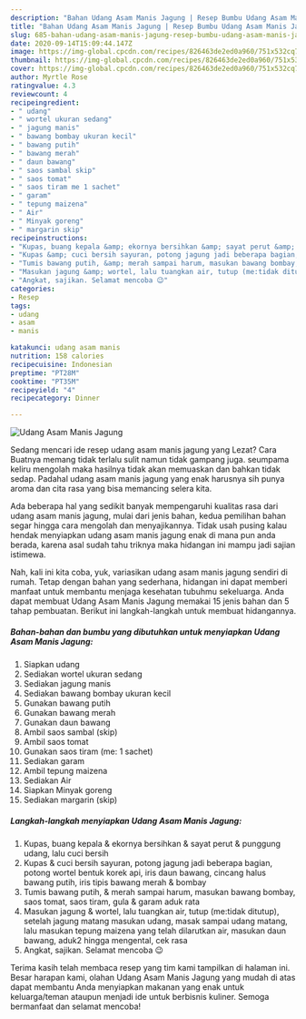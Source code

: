 ```yaml
---
description: "Bahan Udang Asam Manis Jagung | Resep Bumbu Udang Asam Manis Jagung Yang Mudah Dan Praktis"
title: "Bahan Udang Asam Manis Jagung | Resep Bumbu Udang Asam Manis Jagung Yang Mudah Dan Praktis"
slug: 685-bahan-udang-asam-manis-jagung-resep-bumbu-udang-asam-manis-jagung-yang-mudah-dan-praktis
date: 2020-09-14T15:09:44.147Z
image: https://img-global.cpcdn.com/recipes/826463de2ed0a960/751x532cq70/udang-asam-manis-jagung-foto-resep-utama.jpg
thumbnail: https://img-global.cpcdn.com/recipes/826463de2ed0a960/751x532cq70/udang-asam-manis-jagung-foto-resep-utama.jpg
cover: https://img-global.cpcdn.com/recipes/826463de2ed0a960/751x532cq70/udang-asam-manis-jagung-foto-resep-utama.jpg
author: Myrtle Rose
ratingvalue: 4.3
reviewcount: 4
recipeingredient:
- " udang"
- " wortel ukuran sedang"
- " jagung manis"
- " bawang bombay ukuran kecil"
- " bawang putih"
- " bawang merah"
- " daun bawang"
- " saos sambal skip"
- " saos tomat"
- " saos tiram me 1 sachet"
- " garam"
- " tepung maizena"
- " Air"
- " Minyak goreng"
- " margarin skip"
recipeinstructions:
- "Kupas, buang kepala &amp; ekornya bersihkan &amp; sayat perut &amp; punggung udang, lalu cuci bersih"
- "Kupas &amp; cuci bersih sayuran, potong jagung jadi beberapa bagian, potong wortel bentuk korek api, iris daun bawang, cincang halus bawang putih, iris tipis bawang merah &amp; bombay"
- "Tumis bawang putih, &amp; merah sampai harum, masukan bawang bombay, saos tomat, saos tiram, gula &amp; garam aduk rata"
- "Masukan jagung &amp; wortel, lalu tuangkan air, tutup (me:tidak ditutup), setelah jagung matang masukan udang, masak sampai udang matang, lalu masukan tepung maizena yang telah dilarutkan air, masukan daun bawang, aduk2 hingga mengental, cek rasa"
- "Angkat, sajikan. Selamat mencoba 😉"
categories:
- Resep
tags:
- udang
- asam
- manis

katakunci: udang asam manis 
nutrition: 158 calories
recipecuisine: Indonesian
preptime: "PT28M"
cooktime: "PT35M"
recipeyield: "4"
recipecategory: Dinner

---
```



![Udang Asam Manis Jagung](https://img-global.cpcdn.com/recipes/826463de2ed0a960/751x532cq70/udang-asam-manis-jagung-foto-resep-utama.jpg)

Sedang mencari ide resep udang asam manis jagung yang Lezat? Cara Buatnya memang tidak terlalu sulit namun tidak gampang juga. seumpama keliru mengolah maka hasilnya tidak akan memuaskan dan bahkan tidak sedap. Padahal udang asam manis jagung yang enak harusnya sih punya aroma dan cita rasa yang bisa memancing selera kita.



Ada beberapa hal yang sedikit banyak mempengaruhi kualitas rasa dari udang asam manis jagung, mulai dari jenis bahan, kedua pemilihan bahan segar hingga cara mengolah dan menyajikannya. Tidak usah pusing kalau hendak menyiapkan udang asam manis jagung enak di mana pun anda berada, karena asal sudah tahu triknya maka hidangan ini mampu jadi sajian istimewa.


Nah, kali ini kita coba, yuk, variasikan udang asam manis jagung sendiri di rumah. Tetap dengan bahan yang sederhana, hidangan ini dapat memberi manfaat untuk membantu menjaga kesehatan tubuhmu sekeluarga. Anda dapat membuat Udang Asam Manis Jagung memakai 15 jenis bahan dan 5 tahap pembuatan. Berikut ini langkah-langkah untuk membuat hidangannya.

<!--inarticleads1-->

##### Bahan-bahan dan bumbu yang dibutuhkan untuk menyiapkan Udang Asam Manis Jagung:

1. Siapkan  udang
1. Sediakan  wortel ukuran sedang
1. Sediakan  jagung manis
1. Sediakan  bawang bombay ukuran kecil
1. Gunakan  bawang putih
1. Gunakan  bawang merah
1. Gunakan  daun bawang
1. Ambil  saos sambal (skip)
1. Ambil  saos tomat
1. Gunakan  saos tiram (me: 1 sachet)
1. Sediakan  garam
1. Ambil  tepung maizena
1. Sediakan  Air
1. Siapkan  Minyak goreng
1. Sediakan  margarin (skip)




<!--inarticleads2-->

##### Langkah-langkah menyiapkan Udang Asam Manis Jagung:

1. Kupas, buang kepala &amp; ekornya bersihkan &amp; sayat perut &amp; punggung udang, lalu cuci bersih
1. Kupas &amp; cuci bersih sayuran, potong jagung jadi beberapa bagian, potong wortel bentuk korek api, iris daun bawang, cincang halus bawang putih, iris tipis bawang merah &amp; bombay
1. Tumis bawang putih, &amp; merah sampai harum, masukan bawang bombay, saos tomat, saos tiram, gula &amp; garam aduk rata
1. Masukan jagung &amp; wortel, lalu tuangkan air, tutup (me:tidak ditutup), setelah jagung matang masukan udang, masak sampai udang matang, lalu masukan tepung maizena yang telah dilarutkan air, masukan daun bawang, aduk2 hingga mengental, cek rasa
1. Angkat, sajikan. Selamat mencoba 😉




Terima kasih telah membaca resep yang tim kami tampilkan di halaman ini. Besar harapan kami, olahan Udang Asam Manis Jagung yang mudah di atas dapat membantu Anda menyiapkan makanan yang enak untuk keluarga/teman ataupun menjadi ide untuk berbisnis kuliner. Semoga bermanfaat dan selamat mencoba!
